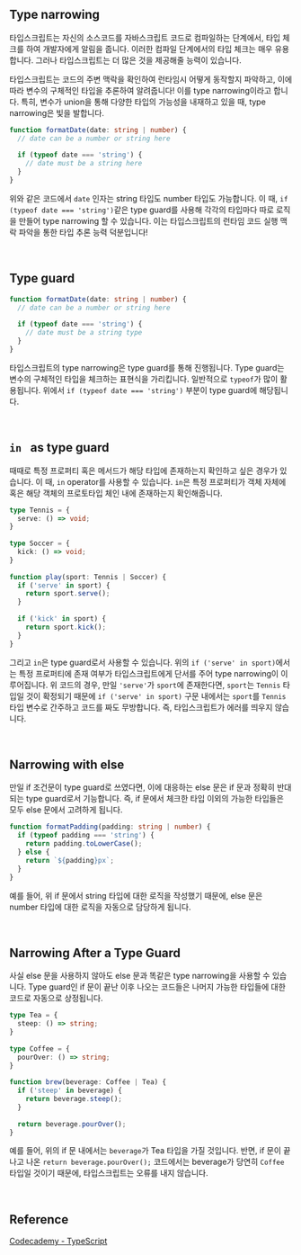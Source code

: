 ## Type narrowing

타입스크립트는 자신의 소스코드를 자바스크립트 코드로 컴파일하는 단계에서, 타입 체크를 하여 개발자에게 알림을 줍니다. 이러한 컴파일 단계에서의 타입 체크는 매우 유용합니다. 그러나 타입스크립트는 더 많은 것을 제공해줄 능력이 있습니다.

타입스크립트는 코드의 주변 맥락을 확인하여 런타임시 어떻게 동작할지 파악하고, 이에 따라 변수의 구체적인 타입을 추론하여 알려줍니다! 이를 type narrowing이라고 합니다. 특히, 변수가 union을 통해 다양한 타입의 가능성을 내재하고 있을 때, type narrowing은 빛을 발합니다.

```typescript
function formatDate(date: string | number) {
  // date can be a number or string here
 
  if (typeof date === 'string') {
    // date must be a string here
  }
}
```

위와 같은 코드에서 `date` 인자는 string 타입도 number 타입도 가능합니다. 이 때, `if (typeof date === 'string')`같은 type guard를 사용해 각각의 타입마다 따로 로직을 만들어 type narrowing 할 수 있습니다. 이는 타입스크립트의 런타임 코드 실행 맥락 파악을 통한 타입 추론 능력 덕분입니다!

​    

## Type guard

```typescript
function formatDate(date: string | number) {
  // date can be a number or string here
 
  if (typeof date === 'string') { 
    // date must be a string type
  }
}
```

타입스크립트의 type narrowing은 type guard를 통해 진행됩니다. Type guard는 변수의 구체적인 타입을 체크하는 표현식을 가리킵니다. 일반적으로 `typeof`가 많이 활용됩니다. 위에서 `if (typeof date === 'string')` 부분이 type guard에 해당됩니다.

​    

## `in ` as type guard

때때로 특정 프로퍼티 혹은 메서드가 해당 타입에 존재하는지 확인하고 싶은 경우가 있습니다. 이 때, `in` operator를 사용할 수 있습니다. `in`은 특정 프로퍼티가 객체 자체에 혹은 해당 객체의 프로토타입 체인 내에 존재하는지 확인해줍니다.

```typescript
type Tennis = {
  serve: () => void;
}
 
type Soccer = {
  kick: () => void;
}
 
function play(sport: Tennis | Soccer) {
  if ('serve' in sport) {
    return sport.serve();
  }
 
  if ('kick' in sport) {
    return sport.kick();
  }
}
```

그리고 `in`은 type guard로서 사용할 수 있습니다. 위의 `if ('serve' in sport)`에서는 특정 프로퍼티에 존재 여부가 타입스크립트에게 단서를 주어 type narrowing이 이루어집니다. 위 코드의 경우, 만일 `'serve'`가 `sport`에 존재한다면, `sport`는 `Tennis` 타입일 것이 확정되기 때문에 `if ('serve' in sport)` 구문 내에서는 `sport`를 `Tennis` 타입 변수로 간주하고 코드를 짜도 무방합니다. 즉, 타입스크립트가 에러를 띄우지 않습니다.

​    

## Narrowing with else

만일 if 조건문이 type guard로 쓰였다면, 이에 대응하는 else 문은 if 문과 정확히 반대되는 type guard로서 기능합니다. 즉, if 문에서 체크한 타입 이외의 가능한 타입들은 모두 else 문에서 고려하게 됩니다.

```typescript
function formatPadding(padding: string | number) {
  if (typeof padding === 'string') {
    return padding.toLowerCase();
  } else {
    return `${padding}px`;
  }
}
```

예를 들어, 위 if 문에서 string 타입에 대한 로직을 작성했기 때문에, else 문은 number 타입에 대한 로직을 자동으로 담당하게 됩니다.

​    

## Narrowing After a Type Guard

사실 else 문을 사용하지 않아도 else 문과 똑같은 type narrowing을 사용할 수 있습니다. Type guard인 if 문이 끝난 이후 나오는 코드들은 나머지 가능한 타입들에 대한 코드로 자동으로 상정됩니다.

```typescript
type Tea = {
  steep: () => string;
}
 
type Coffee = {
  pourOver: () => string;
} 
 
function brew(beverage: Coffee | Tea) {
  if ('steep' in beverage) {
    return beverage.steep();
  }
 
  return beverage.pourOver();
}
```

예를 들어, 위의 if 문 내에서는 `beverage`가 Tea 타입을 가질 것입니다. 반면, if 문이 끝나고 나온 `return beverage.pourOver();` 코드에서는 beverage가 당연히 `Coffee` 타입일 것이기 때문에, 타입스크립트는 오류를 내지 않습니다.

​    

## Reference

[Codecademy - TypeScript](https://www.codecademy.com/learn/learn-typescript)